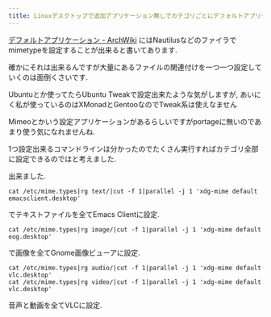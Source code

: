 ```yaml
---
title: Linuxデスクトップで追加アプリケーション無しでカテゴリごとにデフォルトアプリケーションをまとめて設定
---
```


[デフォルトアプリケーション - ArchWiki](https://wiki.archlinux.jp/index.php/%E3%83%87%E3%83%95%E3%82%A9%E3%83%AB%E3%83%88%E3%82%A2%E3%83%97%E3%83%AA%E3%82%B1%E3%83%BC%E3%82%B7%E3%83%A7%E3%83%B3)
にはNautilusなどのファイラでmimetypeを設定することが出来ると書いてあります.

確かにそれは出来るんですが大量にあるファイルの関連付けを一つ一つ設定していくのは面倒くさいです.

Ubuntuとか使ってたらUbuntu Tweakで設定出来たような気がしますが,
あいにく私が使っているのはXMonadとGentooなのでTweak系は使えなません

Mimeoとかいう設定アプリケーションがあるらしいですがportageに無いのであまり使う気になれませんね.

1つ設定出来るコマンドラインは分かったのでたくさん実行すればカテゴリ全部に設定できるのではと考えました.

出来ました.

~~~console
cat /etc/mime.types|rg text/|cut -f 1|parallel -j 1 'xdg-mime default emacsclient.desktop'
~~~

でテキストファイルを全てEmacs Clientに設定.

~~~console
cat /etc/mime.types|rg image/|cut -f 1|parallel -j 1 'xdg-mime default eog.desktop'
~~~

で画像を全てGnome画像ビューアに設定.

~~~console
cat /etc/mime.types|rg audio/|cut -f 1|parallel -j 1 'xdg-mime default vlc.desktop'
cat /etc/mime.types|rg video/|cut -f 1|parallel -j 1 'xdg-mime default vlc.desktop'
~~~

音声と動画を全てVLCに設定.
